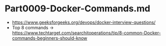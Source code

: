 # Part0009-Docker-Commands.md

* https://www.geeksforgeeks.org/devops/docker-interview-questions/
* Top 8 commands -> https://www.techtarget.com/searchitoperations/tip/8-common-Docker-commands-beginners-should-know
